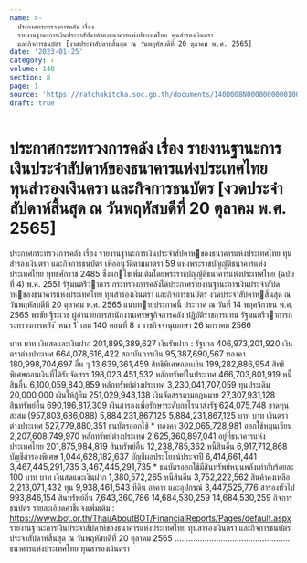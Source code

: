 ```yaml
---
name: >-
  ประกาศกระทรวงการคลัง เรื่อง
  รายงานฐานะการเงินประจำสัปดาห์ของธนาคารแห่งประเทศไทย ทุนสำรองเงินตรา
  และกิจการธนบัตร [งวดประจำสัปดาห์สิ้นสุด ณ วันพฤหัสบดีที่ 20 ตุลาคม พ.ศ. 2565]
date: '2023-01-25'
category: ง
volume: 140
section: 8
page: 1
source: 'https://ratchakitcha.soc.go.th/documents/140D008N0000000000100.pdf'
draft: true
---
```


# ประกาศกระทรวงการคลัง เรื่อง รายงานฐานะการเงินประจำสัปดาห์ของธนาคารแห่งประเทศไทย ทุนสำรองเงินตรา และกิจการธนบัตร [งวดประจำสัปดาห์สิ้นสุด ณ วันพฤหัสบดีที่ 20 ตุลาคม พ.ศ. 2565]

ประกาศกระทรวงการคลัง เรื่อง รายงานฐานะการเงินประจําสัปดาหของธนาคารแห่งประเทศไทย ทุนสํารองเงินตรา และกิจการธนบัตร เพื่ออนุวัติตามมาตรา 59 แห่งพระราชบัญญัติธนาคารแห่งประเทศไทย พุทธศักราช 2485 ซึ่งแกไขเพิ่มเติมโดยพระราชบัญญัติธนาคารแห่งประเทศไทย (ฉบับที่ 4) พ.ศ. 2551 รัฐมนตรีวาการ กระทรวงการคลังได้ประกาศรายงานฐานะการเงินประจําสัปดาหของธนาคารแห่งประเทศไทย ทุนสํารองเงินตรา และกิจการธนบัตร งวดประจําสัปดาหสิ้นสุด ณ วันพฤหัสบดีที่ 20 ตุลาคม พ.ศ. 2565 แนบทายประกาศนี้ ประกาศ ณ วันที่ 14 พฤศจิกายน พ.ศ. 2565 พรชัย ฐีระเวช ผู้อํานวยการสํานักงานเศรษฐกิจการคลัง ปฏิบัติราชการแทน รัฐมนตรีวาการกระทรวงการคลัง ้ หนา 1 ่ เลม 140 ตอนที่ 8 ง ราชกิจจานุเบกษา 26 มกราคม 2566

บาท บาท เงินสดและเงินฝาก 201,899,389,627 เงินรับฝาก : รัฐบาล 406,973,201,920 เงินตราต่างประเทศ 664,078,616,422 สถาบันการเงิน 95,387,690,567 ทองคา 180,998,704,697 อื่น ๆ 13,639,361,459 สิทธิพิเศษถอนเงิน 199,282,886,954 สิทธิพิเศษถอนเงินที่ได้รับจัดสรร 198,023,451,532 หลักทรัพย์ในประเทศ 466,703,801,919 หนี้สินอื่น 6,100,059,840,859 หลักทรัพย์ต่างประเทศ 3,230,041,707,059 ทุนประเดิม 20,000,000 เงินให้กู้ยืม 251,029,943,138 เงินจัดสรรตามกฎหมาย 27,307,931,128 สินทรัพย์อื่น 690,196,817,309 เงินสารองเพื่อรักษาระดับกาไรนาส่งรัฐ 624,075,748 ขาดทุนสะสม (957,803,686,088) 5,884,231,867,125 5,884,231,867,125 บาท บาท เงินตราต่างประเทศ 527,779,880,351 ธนบัตรออกใช้ * ทองคา 302,065,728,981 ออกใช้หมุนเวียน 2,207,608,749,970 หลักทรัพย์ต่างประเทศ 2,625,360,897,041 อยู่ที่ธนาคารแห่งประเทศไทย 201,875,984,819 สินทรัพย์อื่น 12,238,785,362 หนี้สินอื่น 6,917,712,868 บัญชีสารองพิเศษ 1,044,628,182,637 บัญชีผลประโยชน์ประจาปี 6,414,661,441 3,467,445,291,735 3,467,445,291,735 * ธนบัตรออกใช้มีสินทรัพย์หนุนหลังเท่ากับร้อยละ 100 บาท บาท เงินสดและเงินฝาก 1,380,572,265 หนี้สินอื่น 3,752,222,562 สินค้าคงเหลือ 2,213,071,432 ทุน 9,938,461,543 ที่ดิน อาคาร และอุปกรณ์ 3,447,525,776 สารองทั่วไป 993,846,154 สินทรัพย์อื่น 7,643,360,786 14,684,530,259 14,684,530,259 กิจการธนบัตร รายละเอียดคาชี้แจงเพิ่มเติม : https://www.bot.or.th/Thai/AboutBOT/FinancialReports/Pages/default.aspx รายงานฐานะการเงินประจาสัปดาห์ของธนาคารแห่งประเทศไทย ทุนสารองเงินตรา และกิจการธนบัตร ประจาสัปดาห์สิ้นสุด ณ วันพฤหัสบดีที่ 20 ตุลาคม 2565 .................................................. ธนาคารแห่งประเทศไทย ทุนสารองเงินตรา
